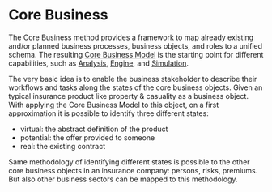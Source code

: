 # Core Business

The Core Business method provides a framework to map already existing and/or planned business processes, business objects, and roles to a unified schema. The resulting [Core Business Model](Model/README.md) is the starting point for different capabilities, such as [Analysis](Analysis/README.md), [Engine](Engine/README.md), and [Simulation](Simulator/README.md).  

The very basic idea is to enable the business stakeholder to describe their workflows and tasks along the states of the core business objects. Given an typical insurance product like property & casuality as a business object. With applying the Core Business Model to this object, on a first approximation it is possible to identify three different states: 

- virtual: the abstract definition of the product
- potential: the offer provided to someone 
- real: the existing contract

Same methodology of identifying different states is possible to the other core business objects in an insurance company: persons, risks, premiums. But also other business sectors can be mapped to this methodology.

